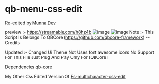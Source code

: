 # qb-menu-css-edit

Re-edited by [Munna Dev](https://github.com/Pavan576)

preview :- 
https://streamable.com/h8hz4b
![image](https://user-images.githubusercontent.com/49777725/177181984-62040a7c-edf6-4287-adfe-3f5aff8ea25e.png)
![image](https://user-images.githubusercontent.com/49777725/177182053-34e60656-88b1-4e43-940c-3ddc246528b3.png)
Note :- This Script Is Belongs To QBCore (https://github.com/qbcore-framework) -- Credits

Updated :- 
Changed Ui Theme
Not Uses font awesome icons
No Support For This File 
Just Plug And Play
Only For [QBCore]

Dependencies
[qb-core](https://github.com/qbcore-framework/qb-core)

My Other Css Edited Version Of [Fs-multicharacter-css-edit](https://github.com/Pavan576/fs-multicharacter-css-edit)
